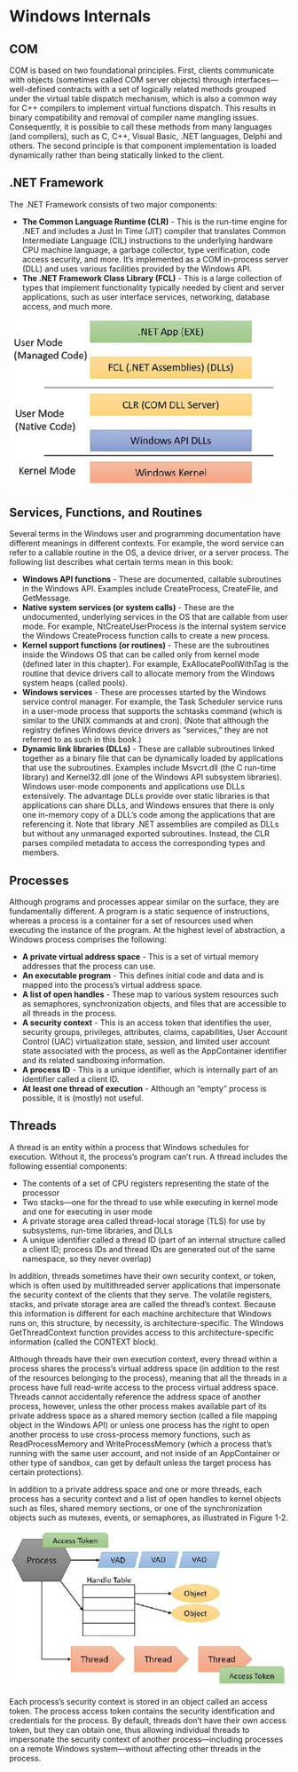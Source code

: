 # Windows Internals

## COM

COM is based on two foundational principles. First, clients communicate with objects (sometimes called COM server objects) through interfaces—well-defined contracts with a set of logically related methods grouped under the virtual table dispatch mechanism, which is also a common way for C++ compilers to implement virtual functions dispatch. This results in binary compatibility and removal of compiler name mangling issues. Consequently, it is possible to call these methods from many languages (and compilers), such as C, C++, Visual Basic, .NET languages, Delphi and others. The second principle is that component implementation is loaded dynamically rather than being statically linked to the client.

## .NET Framework

The .NET Framework consists of two major components:

- **The Common Language Runtime (CLR)** - This is the run-time engine for .NET and includes a Just In Time (JIT) compiler that translates Common Intermediate Language (CIL) instructions to the underlying hardware CPU machine language, a garbage collector, type verification, code access security, and more. It’s implemented as a COM in-process server (DLL) and uses various facilities provided by the Windows API.
- **The .NET Framework Class Library (FCL)** - This is a large collection of types that implement functionality typically needed by client and server applications, such as user interface services, networking, database access, and much more.

![](Attachments/Pasted%20image%2020241221214635.png)

## Services, Functions, and Routines

Several terms in the Windows user and programming documentation have different meanings in different contexts. For example, the word service can refer to a callable routine in the OS, a device driver, or a server process. The following list describes what certain terms mean in this book:

- **Windows API functions** - These are documented, callable subroutines in the Windows API. Examples include CreateProcess, CreateFile, and GetMessage.
- **Native system services (or system calls)** - These are the undocumented, underlying services in the OS that are callable from user mode. For example, NtCreateUserProcess is the internal system service the Windows CreateProcess function calls to create a new process.
- **Kernel support functions (or routines)** - These are the subroutines inside the Windows OS that can be called only from kernel mode (defined later in this chapter). For example, ExAllocatePoolWithTag is the routine that device drivers call to allocate memory from the Windows system heaps (called pools).
- **Windows services** - These are processes started by the Windows service control manager. For example, the Task Scheduler service runs in a user-mode process that supports the schtasks command (which is similar to the UNIX commands at and cron). (Note that although the registry defines Windows device drivers as “services,” they are not referred to as such in this book.)
- **Dynamic link libraries (DLLs)** - These are callable subroutines linked together as a binary file that can be dynamically loaded by applications that use the subroutines. Examples include Msvcrt.dll (the C run-time library) and Kernel32.dll (one of the Windows API subsystem libraries). Windows user-mode components and applications use DLLs extensively. The advantage DLLs provide over static libraries is that applications can share DLLs, and Windows ensures that there is only one in-memory copy of a DLL’s code among the applications that are referencing it. Note that library .NET assemblies are compiled as DLLs but without any unmanaged exported subroutines. Instead, the CLR parses compiled metadata to access the corresponding types and members.

## Processes

Although programs and processes appear similar on the surface, they are fundamentally different. A program is a static sequence of instructions, whereas a process is a container for a set of resources used when executing the instance of the program. At the highest level of abstraction, a Windows process comprises the following:

- **A private virtual address space** - This is a set of virtual memory addresses that the process can use.
- **An executable program** - This defines initial code and data and is mapped into the process’s virtual address space.
- **A list of open handles** - These map to various system resources such as semaphores, synchronization objects, and files that are accessible to all threads in the process.
- **A security context** - This is an access token that identifies the user, security groups, privileges, attributes, claims, capabilities, User Account Control (UAC) virtualization state, session, and limited user account state associated with the process, as well as the AppContainer identifier and its related sandboxing information.
- **A process ID** - This is a unique identifier, which is internally part of an identifier called a client ID.
- **At least one thread of execution** - Although an “empty” process is possible, it is (mostly) not useful.

## Threads

A thread is an entity within a process that Windows schedules for execution. Without it, the process’s program can’t run. A thread includes the following essential components:

- The contents of a set of CPU registers representing the state of the processor
- Two stacks—one for the thread to use while executing in kernel mode and one for executing in user mode
- A private storage area called thread-local storage (TLS) for use by subsystems, run-time libraries, and DLLs
- A unique identifier called a thread ID (part of an internal structure called a client ID; process IDs and thread IDs are generated out of the same namespace, so they never overlap)

In addition, threads sometimes have their own security context, or token, which is often used by multithreaded server applications that impersonate the security context of the clients that they serve. The volatile registers, stacks, and private storage area are called the thread’s context. Because this information is different for each machine architecture that Windows runs on, this structure, by necessity, is architecture-specific. The Windows GetThreadContext function provides access to this architecture-specific information (called the CONTEXT block).

Although threads have their own execution context, every thread within a process shares the process’s virtual address space (in addition to the rest of the resources belonging to the process), meaning that all the threads in a process have full read-write access to the process virtual address space. Threads cannot accidentally reference the address space of another process, however, unless the other process makes available part of its private address space as a shared memory section (called a file mapping object in the Windows API) or unless one process has the right to open another process to use cross-process memory functions, such as ReadProcessMemory and WriteProcessMemory (which a process that’s running with the same user account, and not inside of an AppContainer or other type of sandbox, can get by default unless the target process has certain protections).

In addition to a private address space and one or more threads, each process has a security context and a list of open handles to kernel objects such as files, shared memory sections, or one of the synchronization objects such as mutexes, events, or semaphores, as illustrated in Figure 1-2.

![](Attachments/Pasted%20image%2020241221220959.png)

Each process’s security context is stored in an object called an access token. The process access token contains the security identification and credentials for the process. By default, threads don’t have their own access token, but they can obtain one, thus allowing individual threads to impersonate the security context of another process—including processes on a remote Windows system—without affecting other threads in the process.
